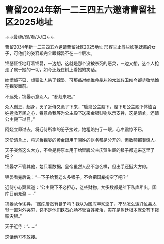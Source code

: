 # 曹留2024年新一二三四五六邀请曹留社区2025地址

<a href="https://2ndjcj11.kesang6to.com?https://github.com">→→最/新/观/看/入/口←←</a>

曹留2024年新一二三四五六邀请曹留社区2025地址
形容举止有些妖艳妩媚的女子，可他们的姿容却完全跟锦晏不在一个层次。

锦瑟怔怔地盯着锦晏，一边想，这就是那个没被杀死的恶灵，一边又想，这个人抢走了属于她的一切，如今还躲在树上看她的笑话。

她愤怒不已，想要让人杀了锦晏，可那些对她惟命是从的太监侍卫如今都恭敬地跪在锦晏面前。

不远处，锦晏示意众人，“都起来吧。”

众人谢恩，起身，天子近侍又跪了下来，“启禀公主殿下，陛下知公主殿下体恤百姓拯救万民之心，特意命我等为公主殿下送来金银财物以示支持，这是清单，还请公主殿下过目。”

阿娆立即过去，将近侍所拿的册子接过，她粗略扫了一眼，心中震惊不已。

这份清单上，将送给锦晏的黄金跟用于百姓的财务都是分开的，但数额都很惊人。

天子突然这么大方，不会是将原本用于给冒牌公主庆贺生辰的银子都送来这里了吧？

锦晏才不管其他，她只看数据，皇帝虽然人品不怎么样，但出手还挺大方的。

锦晏看完后说：“一下子给我这么多银子，不会把国库掏空了吧？”

近侍小心翼翼道：“公主殿下不必担心，这些财物，大多数都是陛下私库所出，国库目前充盈……”

锦晏故作诧异，“国库居然有银子吗？我以为国库早就空了，不然怎么这几位县太爷一直对外哭穷，说不是他们铁石心肠不管百姓死活，实在是朝廷根本就没有下拨赈灾银。”

天子近侍：“……”

这话他可不敢接。
